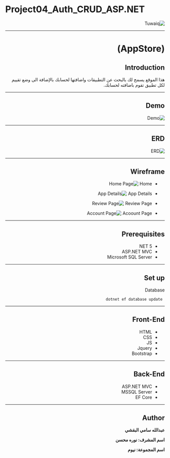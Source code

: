 # Project04_Auth_CRUD_ASP.NET



<div dir="rtl" align="right" >


![Tuwaiq](https://i.ibb.co/SV2BSn5/tuwaiq.png)

***

# (AppStore)


## Introduction

هذا الموقع يسمح لك بالبحث عن التطبيقات واضافتها لحسابك بالإضافة الى وضع تقييم لكل تطبيق تقوم باضافته لحسابك.

***
 
## Demo 
 ![Demo](https://user-images.githubusercontent.com/82476201/122658449-1e527a80-d176-11eb-82f9-ed4921c611f0.gif)

***
 
 ## ERD
 
 ![ERD](https://user-images.githubusercontent.com/82476201/122658471-5eb1f880-d176-11eb-8060-9d5366767a28.png)

 
***

## Wireframe  
 - Home
![Home Page](https://user-images.githubusercontent.com/82476201/122658453-290d0f80-d176-11eb-9712-891562220ebd.png)

 - App Details
 ![App Details](https://user-images.githubusercontent.com/82476201/122658457-3c1fdf80-d176-11eb-8a49-093a26ae4bab.png)

 - Review Page
 ![Review Page](https://user-images.githubusercontent.com/82476201/122658459-43df8400-d176-11eb-87c5-03851f998706.png)

 - Acoount Page
 ![Account Page](https://user-images.githubusercontent.com/82476201/122658463-493cce80-d176-11eb-914d-859f8a7dbbe2.png)

 
***

## Prerequisites
- NET 5 
- ASP.NET MVC
- Microsoft SQL Server 

***
## Set up  

Database

 ``` dotnet ef database update```

***
   
## Front-End  
 - HTML
 - CSS
 - JS
 - Jquery
 - Bootstrap 

***
## Back-End 
 - ASP.NET MVC
 - MSSQL Server
 - EF Core

***
   
## Author


**عبدالله سامي البقشي**

**اسم المشرف: نوره محسن**

**اسم المجموعة: نيوم**


